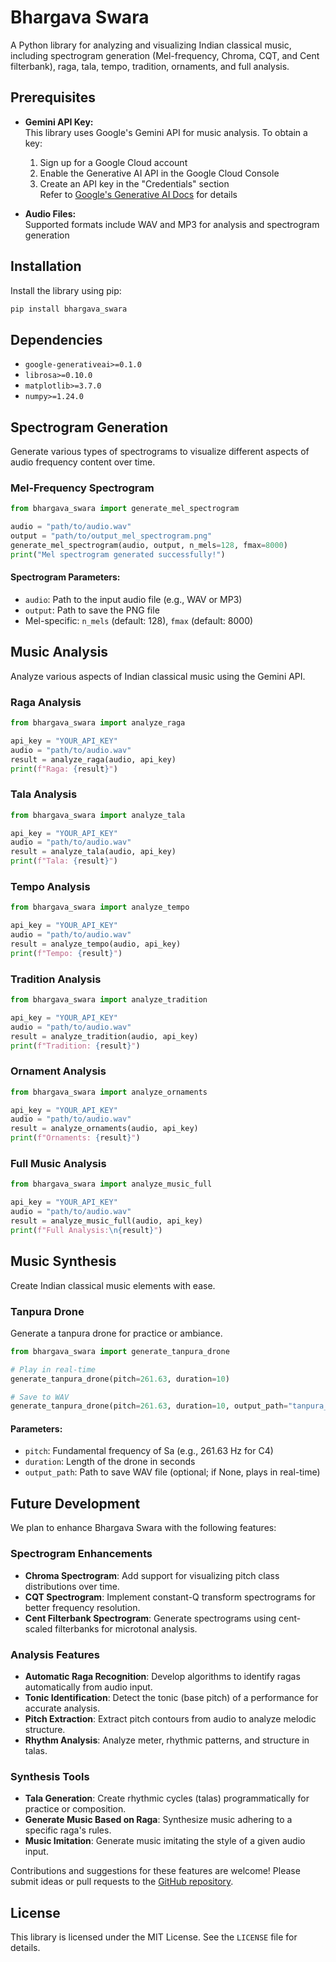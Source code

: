 # Bhargava Swara

A Python library for analyzing and visualizing Indian classical music, including spectrogram generation (Mel-frequency, Chroma, CQT, and Cent filterbank), raga, tala, tempo, tradition, ornaments, and full analysis.

## Prerequisites

- **Gemini API Key:**  
  This library uses Google's Gemini API for music analysis. To obtain a key:  
  1. Sign up for a Google Cloud account  
  2. Enable the Generative AI API in the Google Cloud Console  
  3. Create an API key in the "Credentials" section  
  Refer to [Google's Generative AI Docs](https://cloud.google.com/generative-ai/docs) for details

- **Audio Files:**  
  Supported formats include WAV and MP3 for analysis and spectrogram generation

## Installation

Install the library using pip:

```sh
pip install bhargava_swara
```

## Dependencies

- `google-generativeai>=0.1.0`  
- `librosa>=0.10.0`  
- `matplotlib>=3.7.0`  
- `numpy>=1.24.0`

## Spectrogram Generation

Generate various types of spectrograms to visualize different aspects of audio frequency content over time.

### Mel-Frequency Spectrogram
```python
from bhargava_swara import generate_mel_spectrogram

audio = "path/to/audio.wav"
output = "path/to/output_mel_spectrogram.png"
generate_mel_spectrogram(audio, output, n_mels=128, fmax=8000)
print("Mel spectrogram generated successfully!")
```

#### Spectrogram Parameters:
- `audio`: Path to the input audio file (e.g., WAV or MP3)
- `output`: Path to save the PNG file
- Mel-specific: `n_mels` (default: 128), `fmax` (default: 8000)

## Music Analysis

Analyze various aspects of Indian classical music using the Gemini API.

### Raga Analysis
```python
from bhargava_swara import analyze_raga

api_key = "YOUR_API_KEY"
audio = "path/to/audio.wav"
result = analyze_raga(audio, api_key)
print(f"Raga: {result}")
```

### Tala Analysis
```python
from bhargava_swara import analyze_tala

api_key = "YOUR_API_KEY"
audio = "path/to/audio.wav"
result = analyze_tala(audio, api_key)
print(f"Tala: {result}")
```

### Tempo Analysis
```python
from bhargava_swara import analyze_tempo

api_key = "YOUR_API_KEY"
audio = "path/to/audio.wav"
result = analyze_tempo(audio, api_key)
print(f"Tempo: {result}")
```

### Tradition Analysis
```python
from bhargava_swara import analyze_tradition

api_key = "YOUR_API_KEY"
audio = "path/to/audio.wav"
result = analyze_tradition(audio, api_key)
print(f"Tradition: {result}")
```

### Ornament Analysis
```python
from bhargava_swara import analyze_ornaments

api_key = "YOUR_API_KEY"
audio = "path/to/audio.wav"
result = analyze_ornaments(audio, api_key)
print(f"Ornaments: {result}")
```

### Full Music Analysis
```python
from bhargava_swara import analyze_music_full

api_key = "YOUR_API_KEY"
audio = "path/to/audio.wav"
result = analyze_music_full(audio, api_key)
print(f"Full Analysis:\n{result}")
```

## Music Synthesis

Create Indian classical music elements with ease.

### Tanpura Drone
Generate a tanpura drone for practice or ambiance.

```python
from bhargava_swara import generate_tanpura_drone

# Play in real-time
generate_tanpura_drone(pitch=261.63, duration=10)

# Save to WAV
generate_tanpura_drone(pitch=261.63, duration=10, output_path="tanpura_drone.wav")
```

#### Parameters:
- `pitch`: Fundamental frequency of Sa (e.g., 261.63 Hz for C4)
- `duration`: Length of the drone in seconds
- `output_path`: Path to save WAV file (optional; if None, plays in real-time)

## Future Development

We plan to enhance Bhargava Swara with the following features:

### Spectrogram Enhancements
- **Chroma Spectrogram**: Add support for visualizing pitch class distributions over time.
- **CQT Spectrogram**: Implement constant-Q transform spectrograms for better frequency resolution.
- **Cent Filterbank Spectrogram**: Generate spectrograms using cent-scaled filterbanks for microtonal analysis.

### Analysis Features
- **Automatic Raga Recognition**: Develop algorithms to identify ragas automatically from audio input.
- **Tonic Identification**: Detect the tonic (base pitch) of a performance for accurate analysis.
- **Pitch Extraction**: Extract pitch contours from audio to analyze melodic structure.
- **Rhythm Analysis**: Analyze meter, rhythmic patterns, and structure in talas.

### Synthesis Tools
- **Tala Generation**: Create rhythmic cycles (talas) programmatically for practice or composition.
- **Generate Music Based on Raga**: Synthesize music adhering to a specific raga's rules.
- **Music Imitation**: Generate music imitating the style of a given audio input.

Contributions and suggestions for these features are welcome! Please submit ideas or pull requests to the [GitHub repository](https://github.com/your-repo/bhargava_swara).

## License

This library is licensed under the MIT License. See the `LICENSE` file for details.